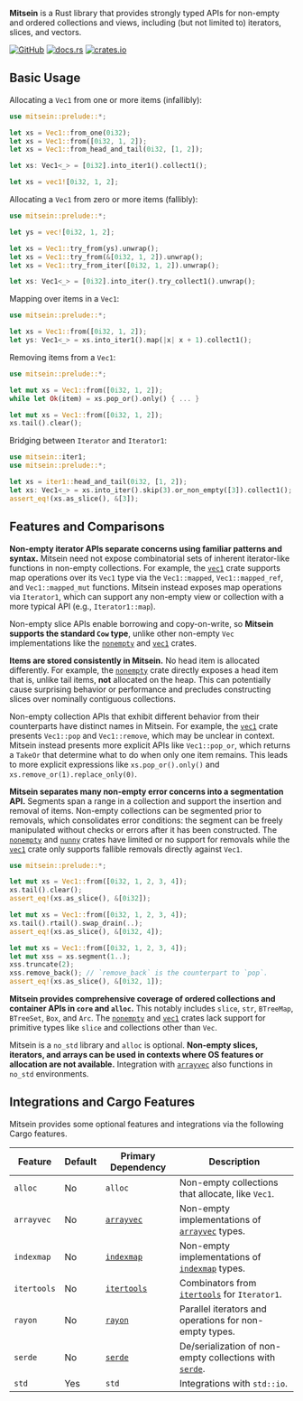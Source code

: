**Mitsein** is a Rust library that provides strongly typed APIs for non-empty
and ordered collections and views, including (but not limited to) iterators,
slices, and vectors.

[![GitHub](https://img.shields.io/badge/GitHub-olson--sean--k/mitsein-8da0cb?logo=github&style=for-the-badge)](https://github.com/olson-sean-k/mitsein)
[![docs.rs](https://img.shields.io/badge/docs.rs-mitsein-66c2a5?logo=rust&style=for-the-badge)](https://docs.rs/mitsein)
[![crates.io](https://img.shields.io/crates/v/mitsein.svg?logo=rust&style=for-the-badge)](https://crates.io/crates/mitsein)

## Basic Usage

Allocating a `Vec1` from one or more items (infallibly):

```rust
use mitsein::prelude::*;

let xs = Vec1::from_one(0i32);
let xs = Vec1::from([0i32, 1, 2]);
let xs = Vec1::from_head_and_tail(0i32, [1, 2]);

let xs: Vec1<_> = [0i32].into_iter1().collect1();

let xs = vec1![0i32, 1, 2];
```

Allocating a `Vec1` from zero or more items (fallibly):

```rust
use mitsein::prelude::*;

let ys = vec![0i32, 1, 2];

let xs = Vec1::try_from(ys).unwrap();
let xs = Vec1::try_from(&[0i32, 1, 2]).unwrap();
let xs = Vec1::try_from_iter([0i32, 1, 2]).unwrap();

let xs: Vec1<_> = [0i32].into_iter().try_collect1().unwrap();
```

Mapping over items in a `Vec1`:

```rust
use mitsein::prelude::*;

let xs = Vec1::from([0i32, 1, 2]);
let ys: Vec1<_> = xs.into_iter1().map(|x| x + 1).collect1();
```

Removing items from a `Vec1`:

```rust
use mitsein::prelude::*;

let mut xs = Vec1::from([0i32, 1, 2]);
while let Ok(item) = xs.pop_or().only() { ... }

let mut xs = Vec1::from([0i32, 1, 2]);
xs.tail().clear();
```

Bridging between `Iterator` and `Iterator1`:

```rust
use mitsein::iter1;
use mitsein::prelude::*;

let xs = iter1::head_and_tail(0i32, [1, 2]);
let xs: Vec1<_> = xs.into_iter().skip(3).or_non_empty([3]).collect1();
assert_eq!(xs.as_slice(), &[3]);
```

## Features and Comparisons

**Non-empty iterator APIs separate concerns using familiar patterns and
syntax.** Mitsein need not expose combinatorial sets of inherent iterator-like
functions in non-empty collections. For example, the [`vec1`] crate supports map
operations over its `Vec1` type via the `Vec1::mapped`, `Vec1::mapped_ref`, and
`Vec1::mapped_mut` functions. Mitsein instead exposes map operations via
`Iterator1`, which can support any non-empty view or collection with a more
typical API (e.g., `Iterator1::map`).

Non-empty slice APIs enable borrowing and copy-on-write, so **Mitsein supports
the standard `Cow` type**, unlike other non-empty `Vec` implementations like the
[`nonempty`] and [`vec1`] crates.

**Items are stored consistently in Mitsein.** No head item is allocated
differently. For example, the [`nonempty`] crate directly exposes a head item
that is, unlike tail items, **not** allocated on the heap. This can potentially
cause surprising behavior or performance and precludes constructing slices over
nominally contiguous collections.

Non-empty collection APIs that exhibit different behavior from their
counterparts have distinct names in Mitsein. For example, the [`vec1`] crate
presents `Vec1::pop` and `Vec1::remove`, which may be unclear in context.
Mitsein instead presents more explicit APIs like `Vec1::pop_or`, which returns a
`TakeOr` that determine what to do when only one item remains. This leads to
more explicit expressions like `xs.pop_or().only()` and
`xs.remove_or(1).replace_only(0)`.

**Mitsein separates many non-empty error concerns into a segmentation API.**
Segments span a range in a collection and support the insertion and removal of
items. Non-empty collections can be segmented prior to removals, which
consolidates error conditions: the segment can be freely manipulated without
checks or errors after it has been constructed. The [`nonempty`] and [`nunny`]
crates have limited or no support for removals while the [`vec1`] crate only
supports fallible removals directly against `Vec1`.

```rust
use mitsein::prelude::*;

let mut xs = Vec1::from([0i32, 1, 2, 3, 4]);
xs.tail().clear();
assert_eq!(xs.as_slice(), &[0i32]);

let mut xs = Vec1::from([0i32, 1, 2, 3, 4]);
xs.tail().rtail().swap_drain(..);
assert_eq!(xs.as_slice(), &[0i32, 4]);

let mut xs = Vec1::from([0i32, 1, 2, 3, 4]);
let mut xss = xs.segment(1..);
xss.truncate(2);
xss.remove_back(); // `remove_back` is the counterpart to `pop`.
assert_eq!(xs.as_slice(), &[0i32, 1]);
```

**Mitsein provides comprehensive coverage of ordered collections and container
APIs in `core` and `alloc`.** This notably includes `slice`, `str`, `BTreeMap`,
`BTreeSet`, `Box`, and `Arc`. The [`nonempty`] and [`vec1`] crates lack support
for primitive types like `slice` and collections other than `Vec`.

Mitsein is a `no_std` library and `alloc` is optional. **Non-empty slices,
iterators, and arrays can be used in contexts where OS features or allocation
are not available.** Integration with [`arrayvec`][`arrayvec`] also functions in
`no_std` environments.

## Integrations and Cargo Features

Mitsein provides some optional features and integrations via the following Cargo
features.

| Feature     | Default | Primary Dependency | Description                                               |
|-------------|---------|--------------------|-----------------------------------------------------------|
| `alloc`     | No      | `alloc`            | Non-empty collections that allocate, like `Vec1`.         |
| `arrayvec`  | No      | [`arrayvec`]       | Non-empty implementations of [`arrayvec`] types.          |
| `indexmap`  | No      | [`indexmap`]       | Non-empty implementations of [`indexmap`] types.          |
| `itertools` | No      | [`itertools`]      | Combinators from [`itertools`] for `Iterator1`.           |
| `rayon`     | No      | [`rayon`]          | Parallel iterators and operations for non-empty types.    |
| `serde`     | No      | [`serde`]          | De/serialization of non-empty collections with [`serde`]. |
| `std`       | Yes     | `std`              | Integrations with `std::io`.                              |

[`arrayvec`]: https://crates.io/crates/arrayvec
[`indexmap`]: https://crates.io/crates/indexmap
[`itertools`]: https://crates.io/crates/itertools
[`nonempty`]: https://crates.io/crates/nonempty
[`nunny`]: https://crates.io/crates/nunny
[`rayon`]: https://crates.io/crates/rayon
[`serde`]: https://crates.io/crates/serde
[`vec1`]: https://crates.io/crates/vec1
